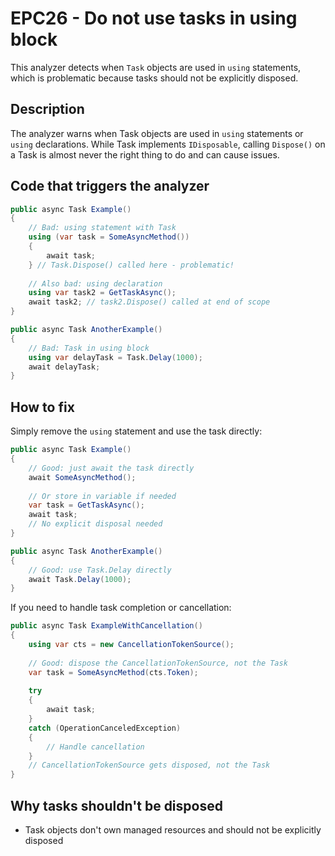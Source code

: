 # EPC26 - Do not use tasks in using block

This analyzer detects when `Task` objects are used in `using` statements, which is problematic because tasks should not be explicitly disposed.

## Description

The analyzer warns when Task objects are used in `using` statements or `using` declarations. While Task implements `IDisposable`, calling `Dispose()` on a Task is almost never the right thing to do and can cause issues.

## Code that triggers the analyzer

```csharp
public async Task Example()
{
    // Bad: using statement with Task
    using (var task = SomeAsyncMethod())
    {
        await task;
    } // Task.Dispose() called here - problematic!
    
    // Also bad: using declaration
    using var task2 = GetTaskAsync();
    await task2; // task2.Dispose() called at end of scope
}

public async Task AnotherExample()
{
    // Bad: Task in using block
    using var delayTask = Task.Delay(1000);
    await delayTask;
}
```

## How to fix

Simply remove the `using` statement and use the task directly:

```csharp
public async Task Example()
{
    // Good: just await the task directly
    await SomeAsyncMethod();
    
    // Or store in variable if needed
    var task = GetTaskAsync();
    await task;
    // No explicit disposal needed
}

public async Task AnotherExample()
{
    // Good: use Task.Delay directly
    await Task.Delay(1000);
}
```

If you need to handle task completion or cancellation:

```csharp
public async Task ExampleWithCancellation()
{
    using var cts = new CancellationTokenSource();
    
    // Good: dispose the CancellationTokenSource, not the Task
    var task = SomeAsyncMethod(cts.Token);
    
    try
    {
        await task;
    }
    catch (OperationCanceledException)
    {
        // Handle cancellation
    }
    // CancellationTokenSource gets disposed, not the Task
}
```

## Why tasks shouldn't be disposed

- Task objects don't own managed resources and should not be explicitly disposed
